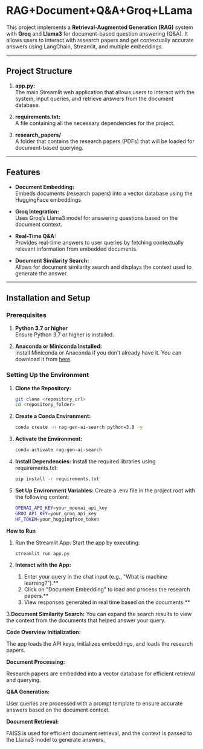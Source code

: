 # RAG+Document+Q&A+Groq+LLama

This project implements a **Retrieval-Augmented Generation (RAG)** system with **Groq** and **Llama3** for document-based question answering (Q&A). It allows users to interact with research papers and get contextually accurate answers using LangChain, Streamlit, and multiple embeddings.

---

## Project Structure

1. **app.py:**  
   The main Streamlit web application that allows users to interact with the system, input queries, and retrieve answers from the document database.

2. **requirements.txt:**  
   A file containing all the necessary dependencies for the project.

3. **research_papers/**  
   A folder that contains the research papers (PDFs) that will be loaded for document-based querying.

---

## Features

- **Document Embedding:**  
   Embeds documents (research papers) into a vector database using the HuggingFace embeddings.
  
- **Groq Integration:**  
   Uses Groq’s Llama3 model for answering questions based on the document context.
  
- **Real-Time Q&A:**  
   Provides real-time answers to user queries by fetching contextually relevant information from embedded documents.
  
- **Document Similarity Search:**  
   Allows for document similarity search and displays the context used to generate the answer.

---

## Installation and Setup

### Prerequisites

1. **Python 3.7 or higher**  
   Ensure Python 3.7 or higher is installed.

2. **Anaconda or Miniconda Installed:**  
   Install Miniconda or Anaconda if you don’t already have it. You can download it from [here](https://www.anaconda.com/products/individual).

### Setting Up the Environment

1. **Clone the Repository:**
   ```bash
   git clone <repository_url>
   cd <repository_folder>
   
2. **Create a Conda Environment:**
    ```bash
    conda create -n rag-gen-ai-search python=3.8 -y
   
3. **Activate the Environment:**
     ```bash
     conda activate rag-gen-ai-search
   
4. **Install Dependencies:**
   Install the required libraries using requirements.txt:
     ```bash
     pip install -r requirements.txt
   
5. **Set Up Environment Variables:**
   Create a .env file in the project root with the following content:
     ```bash
     OPENAI_API_KEY=your_openai_api_key
     GROQ_API_KEY=your_groq_api_key
     HF_TOKEN=your_huggingface_token
   
**How to Run**
1. Run the Streamlit App:
   Start the app by executing:
     ```bash
     streamlit run app.py
   
2. **Interact with the App:**
   
    1. Enter your query in the chat input (e.g., "What is machine learning?").**
    2. Click on "Document Embedding" to load and process the research papers.**
    3. View responses generated in real time based on the documents.**
   
3.**Document Similarity Search:**
  You can expand the search results to view the context from the documents that helped answer your query.

**Code Overview**
**Initialization:**

The app loads the API keys, initializes embeddings, and loads the research papers.

**Document Processing:**

Research papers are embedded into a vector database for efficient retrieval and querying.

**Q&A Generation:**

User queries are processed with a prompt template to ensure accurate answers based on the document context.

**Document Retrieval:**

FAISS is used for efficient document retrieval, and the context is passed to the Llama3 model to generate answers.

